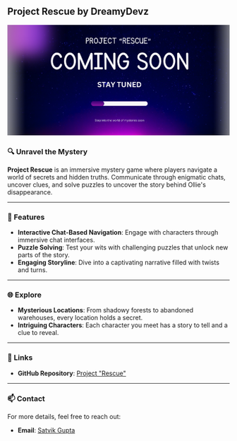 

## Project Rescue by DreamyDevz

![Project Rescue Banner](Project-Rescue.png)

### 🔍 Unravel the Mystery

**Project Rescue** is an immersive mystery game where players navigate a world of secrets and hidden truths. Communicate through enigmatic chats, uncover clues, and solve puzzles to uncover the story behind Ollie's disappearance.

---

### 🔑 Features

- **Interactive Chat-Based Navigation**: Engage with characters through immersive chat interfaces.
- **Puzzle Solving**: Test your wits with challenging puzzles that unlock new parts of the story.
- **Engaging Storyline**: Dive into a captivating narrative filled with twists and turns.

---

### 🌐 Explore

- **Mysterious Locations**: From shadowy forests to abandoned warehouses, every location holds a secret.
- **Intriguing Characters**: Each character you meet has a story to tell and a clue to reveal.

---

### 🔗 Links

- **GitHub Repository**: [Project \"Rescue\"](https://github.com/Satviky/project-Rescue)

---

### 📫 Contact

For more details, feel free to reach out:

- **Email**: [Satvik Gupta](mailto:it10800222125@gmail.com)

